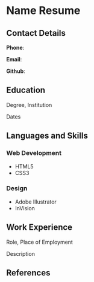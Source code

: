 # Name Resume

## Contact Details

__Phone__: 

__Email__: 

__Github__: 

## Education
Degree, Institution

Dates

## Languages and Skills
### Web Development

- HTML5
- CSS3

### Design

- Adobe Illustrator
- InVision

## Work Experience
Role, Place of Employment

Description

## References

